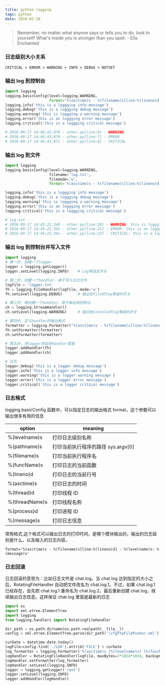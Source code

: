 ```yaml
---
title: python logging
tags: python
date: 2019-02-28
---
```


> Remember, no matter what anyone says or tells you to do, look to yourself! What's inside you is stronger than you spell. - Ella Enchanted

### 日志级别大小关系

`CRITICAL > ERROR > WARNING > INFO > DEBUG > NOTSET`

### 输出 log 到控制台

```python
import logging
logging.basicConfig(level=logging.WARNING,
                    format='%(asctime)s - %(filename)s[line:%(lineno)d] - %(levelname)s')
logging.info('this is a loggging info message')
logging.debug('this is a loggging debug message')
logging.warning('this is loggging a warning message')
logging.error('this is an loggging error message')
logging.critical('this is a loggging critical message')

# 2018-09-17 14:46:43,070 - other.py[line:6] - WARNING
# 2018-09-17 14:46:43,070 - other.py[line:7] - ERROR
# 2018-09-17 14:46:43,071 - other.py[line:8] - CRITICAL
```

### 输出 log 到文件

```python
import logging
logging.basicConfig(level=logging.WARNING,
                    filename='log.txt',
                    filemode='w',
                    format='%(asctime)s - %(filename)s[line:%(lineno)d] - %(levelname)s: %(message)s')

logging.info('this is a loggging info message')
logging.debug('this is a loggging debug message')
logging.warning('this is loggging a warning message')
logging.error('this is an loggging error message')
logging.critical('this is a loggging critical message')

# log.txt
# 2018-09-17 14:45:22,340 - other.py[line:20] - WARNING: this is loggging a warning message
# 2018-09-17 14:45:22,341 - other.py[line:21] - ERROR: this is an loggging error message
# 2018-09-17 14:45:22,341 - other.py[line:22] - CRITICAL: this is a loggging critical message
```

### 输出 log 到控制台并写入文件

```python
import logging
# 第一步，创建一个logger
logger = logging.getLogger()
logger.setLevel(logging.INFO)    # Log等级总开关

# 第二步，创建一个handler，用于写入日志文件
logfile = 'logger.txt'
fh = logging.FileHandler(logfile, mode='w')
fh.setLevel(logging.DEBUG)       # 输出到file的log等级的开关

# 第三步，再创建一个handler，用于输出到控制台
ch = logging.StreamHandler()
ch.setLevel(logging.WARNING)     # 输出到console的log等级的开关

# 第四步，定义handler的输出格式
formatter = logging.Formatter("%(asctime)s - %(filename)s[line:%(lineno)d] - %(levelname)s: %(message)s")
fh.setFormatter(formatter)
ch.setFormatter(formatter)

# 第五步，将logger添加到handler里面
logger.addHandler(fh)
logger.addHandler(ch)

# 日志
logger.debug('this is a logger debug message')
logger.info('this is a logger info message')
logger.warning('this is a logger warning message')
logger.error('this is a logger error message')
logger.critical('this is a logger critical message')
```

### 日志格式

logging.basicConfig 函数中，可以指定日志的输出格式 format，这个参数可以输出很多有用的信息

| option         | meaning                            |
| -------------- | ---------------------------------- |
| %(levelname)s  | 打印日志级别名称                   |
| %(pathname)s   | 打印当前执行程序的路径 sys.argv[0] |
| %(filename)s   | 打印当前执行程序名                 |
| %(funcName)s   | 打印日志的当前函数                 |
| %(lineno)d     | 打印日志的当前行号                 |
| %(asctime)s    | 打印日志的时间                     |
| %(thread)d     | 打印线程 ID                        |
| %(threadName)s | 打印线程名称                       |
| %(process)d    | 打印进程 ID                        |
| %(message)s    | 打印日志信息                       |

常用格式,这个格式可以输出日志的打印时间，是哪个模块输出的，输出的日志级别是什么，以及输入的日志内容。

`format='%(asctime)s - %(filename)s[line:%(lineno)d] - %(levelname)s: %(message)s'`

### 日志回滚

日志回滚的意思为：比如日志文件是 chat.log，当 chat.log 达到指定的大小之后，RotatingFileHandler 自动把文件改名为 chat.log.1。不过，如果 chat.log.1 已经存在，会先把 chat.log.1 重命名为 chat.log.2。最后重新创建 chat.log，继续输出日志信息。这样保证 chat.log 里面是最新的日志

```python
import os
import xml.etree.ElementTree
import logging
from logging.handlers import RotatingFileHandler

dir_path = os.path.dirname(os.path.realpath(__file__))
config = xml.etree.ElementTree.parse(dir_path+'\cfgFtpFilePusher.xml').getroot()

curDate = datetime.date.today()
logFile=config.find('./LOG').attrib['FILE'] % curDate
log_formatter = logging.Formatter('%(asctime)s [%(levelname)s] [%(funcName)s(%(lineno)d)] %(message)s')
logHandler = RotatingFileHandler(logFile, maxBytes=2*1024*1024, backupCount=2, encoding=None, delay=0)
logHandler.setFormatter(log_formatter)
logHandler.setLevel(logging.INFO)
logger = logging.getLogger('root')
logger.setLevel(logging.INFO)
logger.addHandler(logHandler)
```
